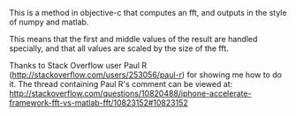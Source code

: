 This is a method in objective-c that computes an fft, and outputs in the style of numpy and matlab. 

This means that the first and middle values of the result are handled specially, and that all values are scaled by the size of the fft. 

Thanks to Stack Overflow user Paul R (http://stackoverflow.com/users/253056/paul-r) for showing me how to do it. The thread containing Paul R's comment can be viewed at: http://stackoverflow.com/questions/10820488/iphone-accelerate-framework-fft-vs-matlab-fft/10823152#10823152



